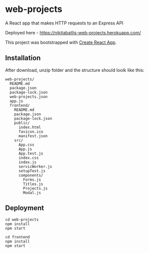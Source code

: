 # web-projects

A React app that makes HTTP requests to an Express API

Deployed here - https://nikitabatlis-web-projects.herokuapp.com/

This project was bootstrapped with [Create React App](https://github.com/facebook/create-react-app).

## Installation

After download, unzip folder and the structure should looik like this:

```
web-projects/
  README.md
  package.json
  package-lock.json
  web-projects.json
  app.js
  frontend/
    README.md
    package.json
    package-lock.json
    public/
      index.html
      favicon.ico
      manifest.json
    src/
      App.css
      App.js
      App.test.js
      index.css
      index.js
      servicWorker.js
      setupTest.js
      components/
        Forms.js
        Titles.js
        Projects.js
        Modal.js   
  ```
## Deployment

```
cd web-projects
npm install
npm start

cd frontend
npm install
npm start
```
